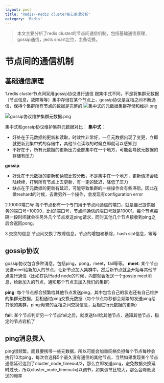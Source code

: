```yaml
---
layout: post
title: "Redis--Redis cluster核心原理分析"
category: 'Redis'
---
```

 
> 本文主要分析了redis cluster的节点间通信机制，包括基础通信原理，gossip通信，jedis smart定位，主备切换。
# 节点间的通信机制
## 基础通信原理
1.redis cluster节点间采用gossip协议进行通信
  跟集中式不同，不是将集群元数据（节点信息，故障等等）集中存储在某个节点上，gossip协议是互相之间不断通信，保持个集群所有节点的数据是完整的
  ![集中式的元数据集群存储和维护.png](https://upload-images.jianshu.io/upload_images/9905084-f96e7bcee01ef1ae.png?imageMogr2/auto-orient/strip%7CimageView2/2/w/1240)

![gossip协议维护集群元数据.png](https://upload-images.jianshu.io/upload_images/9905084-fbb19615a10e65e2.png?imageMogr2/auto-orient/strip%7CimageView2/2/w/1240)

集中式和gossip协议维护集群元数据对比：
**集中式**：
- 好处在于元数据的更新和读取，时效性非常好，一旦元数据出现了变更，立即就更新到集中式的存储中，其他节点读取的时候立即就可以感知到
- 不好在于，所有元数据的更新压力全部集中在一个地方，可能会导致元数据的存储有压力

**gossip**:
- 好处在于元数据的更新和读取比较分散，不是集中在一个地方，更新请求会陆陆续续，打到所有节点上去更新，有一定的延迟，降低了压力
- 缺点在于元数据的更新有延迟，可能导致集群的一些操作会有些滞后。因此在做reshard的时候，去做另外一个操作，会发现有configuration error

2.10000端口号
  每个节点都有一个专门用于节点间通信的端口，就是自己提供服务的端口号+10000，比如1端口号，节点间通信的端口号就是10001。每个节点每隔一段时间就会往另外几个节点发送ping请求，同时其他几个节点接收到ping之后会返回pong。

3.交换的信息
  节点间交换了故障信息，节点的增加和移除，hash slot信息，等等

## gossip协议
  gossip协议包含多种消息，包括ping，pong，meet，fail等等。
  **meet**: 某个节点发送meet给新加入的节点，让新节点加入集群中，然后新节点就会开始与其他节点进行通信（比如在执行add node的时候，内部就会发送一个gossip meet消息，给新加入的节点，通知那个节点去加入我们的集群）

**ping**: 每个节点都会频繁给其他节点发送ping，其中包含自己的状态还有自己维护的集群元数据，互相通过ping交换元数据（每个节点每秒都会频繁的发送ping给其他的集群，ping:频繁的互相之间交换信息，互相进行元数据的更新）

  **fail**: 某个节点判断另一个节点fail之后，就发送fail给其他节点，通知其他节点，指定的节点宕机了
## ping消息探入
 ping很频繁，而且要携带一些元数据，所以可能会加重网络负担每个节点每秒会执行10次ping，每次会选择5个最久没有通信的其他节点，当然如果发现某个节点通信延迟达到了cluster_node_timeout/2，那么立即发送ping，避免数据交换延时过长，所以cluster_node_timeout可以调节，如果调节比较大，那么会降低发送的频率




